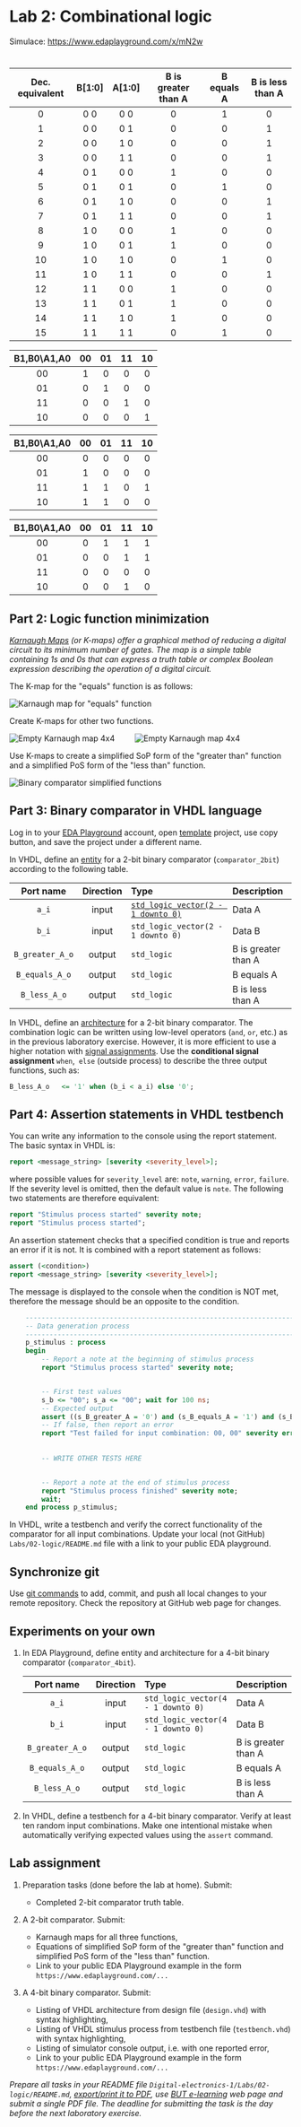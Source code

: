 # Lab 2: Combinational logic

Simulace: https://www.edaplayground.com/x/mN2w

#

| **Dec. equivalent** | **B[1:0]** | **A[1:0]** | **B is greater than A** | **B equals A** | **B is less than A** |
| :-: | :-: | :-: | :-: | :-: | :-: |
| 0 | 0 0 | 0 0 | 0 | 1 | 0 |
| 1 | 0 0 | 0 1 | 0 | 0 | 1 |
| 2 | 0 0 | 1 0 | 0 | 0 | 1 |
| 3 | 0 0 | 1 1 | 0 | 0 | 1 |
| 4 | 0 1 | 0 0 | 1 | 0 | 0 |
| 5 | 0 1 | 0 1 | 0 | 1 | 0 |
| 6 | 0 1 | 1 0 | 0 | 0 | 1 |
| 7 | 0 1 | 1 1 | 0 | 0 | 1 |
| 8 | 1 0 | 0 0 | 1 | 0 | 0 |
| 9 | 1 0 | 0 1 | 1 | 0 | 0 |
| 10 | 1 0 | 1 0 | 0 | 1 | 0 |
| 11 | 1 0 | 1 1 | 0 | 0 | 1 |
| 12 | 1 1 | 0 0 | 1 | 0 | 0 |
| 13 | 1 1 | 0 1 | 1 | 0 | 0 |
| 14 | 1 1 | 1 0 | 1 | 0 | 0 |
| 15 | 1 1 | 1 1 | 0 | 1 | 0 |

| **B1,B0\A1,A0** | **00** | **01** | **11** | **10** |
| :-: | :-: | :-: | :-: | :-: |
| 00 | 1 | 0 | 0 | 0 |
| 01 | 0 | 1 | 0 | 0 |
| 11 | 0 | 0 | 1 | 0 |
| 10 | 0 | 0 | 0 | 1 |

| **B1,B0\A1,A0** | **00** | **01** | **11** | **10** |
| :-: | :-: | :-: | :-: | :-: |
| 00 | 0 | 0 | 0 | 0 |
| 01 | 1 | 0 | 0 | 0 |
| 11 | 1 | 1 | 0 | 1 |
| 10 | 1 | 1 | 0 | 0 |

| **B1,B0\A1,A0** | **00** | **01** | **11** | **10** |
| :-: | :-: | :-: | :-: | :-: |
| 00 | 0 | 1 | 1 | 1 |
| 01 | 0 | 0 | 1 | 1 |
| 11 | 0 | 0 | 0 | 0 |
| 10 | 0 | 0 | 1 | 0 |


## Part 2: Logic function minimization

*[Karnaugh Maps](https://learnabout-electronics.org/Digital/dig24.php) (or K-maps) offer a graphical method of reducing a digital circuit to its minimum number of gates. The map is a simple table containing 1s and 0s that can express a truth table or complex Boolean expression describing the operation of a digital circuit.*

The K-map for the "equals" function is as follows:

![Karnaugh map for "equals" function](Images/kmap_equals.png)


Create K-maps for other two functions.

![Empty Karnaugh map 4x4](Images/kmap_empty.png) &nbsp;  &nbsp;  &nbsp;  &nbsp; 
![Empty Karnaugh map 4x4](Images/kmap_empty.png)

Use K-maps to create a simplified SoP form of the "greater than" function and a simplified PoS form of the "less than" function.

![Binary comparator simplified functions](Images/comparator_min.png)

 
 ## Part 3: Binary comparator in VHDL language

Log in to your [EDA Playground](https://www.edaplayground.com/login) account, open [template](https://www.edaplayground.com/x/5uu3) project, use copy button, and save the project under a different name.

In VHDL, define an [entity](https://github.com/tomas-fryza/Digital-electronics-1/wiki/Entity) for a 2-bit binary comparator (`comparator_2bit`) according to the following table.

| **Port name** | **Direction** | **Type** | **Description** |
| :-: | :-: | :-- | :-- |
| `a_i`       | input  | [`std_logic_vector(2 - 1 downto 0)`](https://github.com/tomas-fryza/Digital-electronics-1/wiki/Data-types) | Data A |
| `b_i`       | input  | `std_logic_vector(2 - 1 downto 0)` | Data B |
| `B_greater_A_o` | output | `std_logic` | B is greater than A |
| `B_equals_A_o`  | output | `std_logic` | B equals A |
| `B_less_A_o`    | output | `std_logic` | B is less than A |

In VHDL, define an [architecture](https://github.com/tomas-fryza/Digital-electronics-1/wiki/Architecture) for a 2-bit binary comparator. The combination logic can be written using low-level operators (`and`, `or`, etc.) as in the previous laboratory exercise. However, it is more efficient to use a higher notation with [signal assignments](https://github.com/tomas-fryza/Digital-electronics-1/wiki/Signal-assignments). Use the **conditional signal assignment** `when`,` else` (outside process) to describe the three output functions, such as:

```vhdl
B_less_A_o   <= '1' when (b_i < a_i) else '0';
```


## Part 4: Assertion statements in VHDL testbench

You can write any information to the console using the report statement. The basic syntax in VHDL is:

```vhdl
report <message_string> [severity <severity_level>];
```

where possible values for `severity_level` are: `note`, `warning`, `error`, `failure`. If the severity level is omitted, then the default value is `note`. The following two statements are therefore equivalent:

```vhdl
report "Stimulus process started" severity note;
report "Stimulus process started";
```

An assertion statement checks that a specified condition is true and reports an error if it is not. It is combined with a report statement as follows:

```vhdl
assert (<condition>)
report <message_string> [severity <severity_level>];
```

The message is displayed to the console when the condition is NOT met, therefore the message should be an opposite to the condition.

```vhdl
    --------------------------------------------------------------------
    -- Data generation process
    --------------------------------------------------------------------
    p_stimulus : process
    begin
        -- Report a note at the beginning of stimulus process
        report "Stimulus process started" severity note;


        -- First test values
        s_b <= "00"; s_a <= "00"; wait for 100 ns;
        -- Expected output
        assert ((s_B_greater_A = '0') and (s_B_equals_A = '1') and (s_B_less_A = '0'))
        -- If false, then report an error
        report "Test failed for input combination: 00, 00" severity error;
        
        
        -- WRITE OTHER TESTS HERE


        -- Report a note at the end of stimulus process
        report "Stimulus process finished" severity note;
        wait;
    end process p_stimulus;
```

In VHDL, write a testbench and verify the correct functionality of the comparator for all input combinations. Update your local (not GitHub) `Labs/02-logic/README.md` file with a link to your public EDA playground.


## Synchronize git

Use [git commands](https://github.com/tomas-fryza/Digital-electronics-1/wiki/Git-useful-commands) to add, commit, and push all local changes to your remote repository. Check the repository at GitHub web page for changes.


## Experiments on your own

1. In EDA Playground, define entity and architecture for a 4-bit binary comparator (`comparator_4bit`).

   | **Port name** | **Direction** | **Type** | **Description** |
   | :-: | :-: | :-- | :-- |
   | `a_i`       | input  | `std_logic_vector(4 - 1 downto 0)` | Data A |
   | `b_i`       | input  | `std_logic_vector(4 - 1 downto 0)` | Data B |
   | `B_greater_A_o` | output | `std_logic` | B is greater than A |
   | `B_equals_A_o`  | output | `std_logic` | B equals A |
   | `B_less_A_o`    | output | `std_logic` | B is less than A |

2. In VHDL, define a testbench for a 4-bit binary comparator. Verify at least ten random input combinations. Make one intentional mistake when automatically verifying expected values using the `assert` command.


## Lab assignment

1. Preparation tasks (done before the lab at home). Submit:
    * Completed 2-bit comparator truth table.

2. A 2-bit comparator. Submit:
    * Karnaugh maps for all three functions,
    * Equations of simplified SoP form of the "greater than" function and simplified PoS form of the "less than" function.
    * Link to your public EDA Playground example in the form `https://www.edaplayground.com/...`

3. A 4-bit binary comparator. Submit:
    * Listing of VHDL architecture from design file (`design.vhd`) with syntax highlighting,
    * Listing of VHDL stimulus process from testbench file (`testbench.vhd`) with syntax highlighting,
    * Listing of simulator console output, i.e. with one reported error,
    * Link to your public EDA Playground example in the form `https://www.edaplayground.com/...`

*Prepare all tasks in your README file `Digital-electronics-1/Labs/02-logic/README.md`, [export/print it to PDF](https://github.com/tomas-fryza/Digital-electronics-1/wiki/Export-MD-to-PDF), use [BUT e-learning](https://moodle.vutbr.cz/) web page and submit a single PDF file. The deadline for submitting the task is the day before the next laboratory exercise.*
